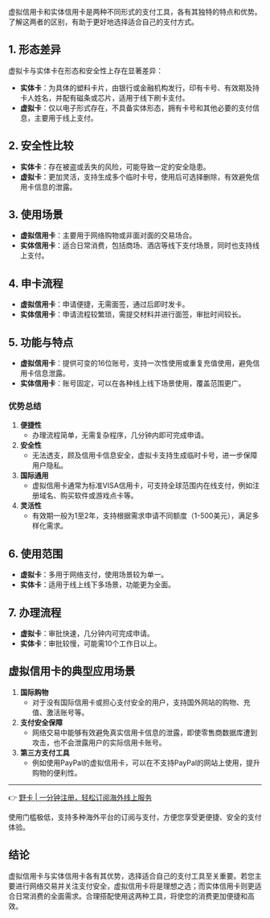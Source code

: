 虚拟信用卡和实体信用卡是两种不同形式的支付工具，各有其独特的特点和优势。了解这两者的区别，有助于更好地选择适合自己的支付方式。

## 1. 形态差异

虚拟卡与实体卡在形态和安全性上存在显著差异：

- **实体卡**：为具体的塑料卡片，由银行或金融机构发行，印有卡号、有效期及持卡人姓名，并配有磁条或芯片，适用于线下刷卡支付。
- **虚拟卡**：仅以电子形式存在，不具备实体形态，拥有卡号和其他必要的支付信息，主要用于线上支付。

## 2. 安全性比较

- **实体卡**：存在被盗或丢失的风险，可能导致一定的安全隐患。
- **虚拟卡**：更加灵活，支持生成多个临时卡号，使用后可选择删除，有效避免信用卡信息的泄露。

## 3. 使用场景

- **虚拟信用卡**：主要用于网络购物或非面对面的交易场合。
- **实体信用卡**：适合日常消费，包括商场、酒店等线下支付场景，同时也支持线上支付。

## 4. 申卡流程

- **虚拟信用卡**：申请便捷，无需面签，通过后即时发卡。
- **实体信用卡**：申请流程较繁琐，需提交材料并进行面签，审批时间较长。

## 5. 功能与特点

- **虚拟信用卡**：提供可变的16位账号，支持一次性使用或重复充值使用，避免信用卡信息泄露。
- **实体信用卡**：账号固定，可以在各种线上线下场景使用，覆盖范围更广。

### 优势总结

1. **便捷性**
   - 办理流程简单，无需复杂程序，几分钟内即可完成申请。
2. **安全性**
   - 无法透支，顾及信用卡信息安全，虚拟卡支持生成临时卡号，进一步保障用户隐私。
3. **国际通用**
   - 虚拟信用卡通常为标准VISA信用卡，可支持全球范围内在线支付，例如注册域名、购买软件或游戏点卡等。
4. **灵活性**
   - 有效期一般为1至2年，支持根据需求申请不同额度（1-500美元），满足多样化需求。

## 6. 使用范围

- **虚拟卡**：多用于网络支付，使用场景较为单一。
- **实体卡**：适用于线上线下多场景，功能更为全面。

## 7. 办理流程

- **虚拟卡**：审批快速，几分钟内可完成申请。
- **实体卡**：审批较慢，可能需10个工作日以上。

## 虚拟信用卡的典型应用场景

1. **国际购物**
   - 对于没有国际信用卡或担心支付安全的用户，支持国外网站的购物、充值、激活账号等。
2. **支付安全保障**
   - 网络交易中能够有效避免真实信用卡信息的泄露，即使零售商数据库遭到攻击，也不会泄露用户的实际信用卡账号。
3. **第三方支付工具**
   - 例如使用PayPal的虚拟信用卡，可以在不支持PayPal的网站上使用，提升购物的便利性。

---

👉 [野卡 | 一分钟注册，轻松订阅海外线上服务](https://bit.ly/bewildcard)

使用门槛极低，支持多种海外平台的订阅与支付，方便您享受更便捷、安全的支付体验。

## 结论

虚拟信用卡与实体信用卡各有其优势，选择适合自己的支付工具至关重要。若您主要进行网络交易并关注支付安全，虚拟信用卡将是理想之选；而实体信用卡则更适合日常消费的全面需求。合理搭配使用这两种工具，将使您的消费更加便捷和高效。